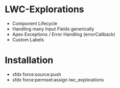 # LWC-Explorations

- Component Lifecycle
- Handling many Input Fields generically
- Apex Exceptions / Error Handling (errorCallback)
- Custom Labels

# Installation

- sfdx force:source:push
- sfdx force:permset:assign lwc_explorations
